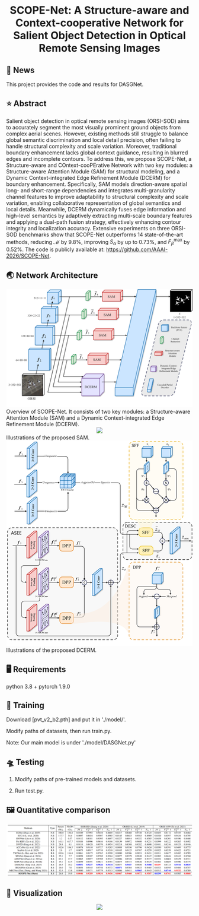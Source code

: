 <div align="center">
<h1>SCOPE-Net: A Structure-aware and Context-cooperative Network for Salient Object Detection in Optical Remote Sensing Images </h1>
</div>

## 📰 News
This project provides the code and results for DASGNet.

## ⭐ Abstract
Salient object detection in optical remote sensing images (ORSI-SOD) aims to accurately segment the most visually prominent ground objects from complex aerial scenes. However, existing methods still struggle to balance global semantic discrimination and local detail precision, often failing to handle structural complexity and scale variation. Moreover, traditional boundary enhancement lacks global context guidance, resulting in blurred edges and incomplete contours. To address this, we propose SCOPE-Net, a Structure-aware and COntext-cooPErative Network with two key modules: a Structure-aware Attention Module (SAM) for structural modeling, and a Dynamic Context-integrated Edge Refinement Module (DCERM) for boundary enhancement. Specifically, SAM models direction-aware spatial long- and short-range dependencies and integrates multi-granularity channel features to improve adaptability to structural complexity and scale variation, enabling collaborative representation of global semantics and local details. Meanwhile, DCERM dynamically fuses edge information and high-level semantics by adaptively extracting multi-scale boundary features and applying a dual-path fusion strategy, effectively enhancing contour integrity and localization accuracy. Extensive experiments on three ORSI-SOD benchmarks show that SCOPE-Net outperforms 14 state-of-the-art methods, reducing $\mathcal{M}$ by 9.8\%, improving $\mathit{S}_{\alpha}$ by up to 0.73\%, and $F_{\beta}^{\text{max}}$ by 0.52\%. The code is publicly available at: https://github.com/AAAI-2026/SCOPE-Net.

## 🌏 Network Architecture
   <div align=center>
   <img src="https://github.com/AAAI-2026/SCOPE-Net/blob/main/SCOPE-Net/images/SCOPE-Net.png">
   </div>
Overview of SCOPE-Net. It consists of two key modules: a Structure-aware Attention Module (SAM) and a Dynamic Context-integrated Edge Refinement Module (DCERM).



<div align=center>
   <img src="https://github.com/AAAI-2026/SCOPE-Net/blob/main/SCOPE-Net/images/SAM.png">
   </div>
Illustrations of the proposed SAM.

<div align=center>
   <img src="https://github.com/AAAI-2026/SCOPE-Net/blob/main/SCOPE-Net/images/DCERM.png">
   </div>
Illustrations of the proposed DCERM.
   
## 🖥️ Requirements
   python 3.8 + pytorch 1.9.0
   
## 🚀 Training
   Download [pvt_v2_b2.pth] and put it in './model/'. 
   
   Modify paths of datasets, then run train.py.

Note: Our main model is under './model/DASGNet.py'

## 🛸 Testing
   1. Modify paths of pre-trained models and datasets.

   2. Run test.py.

## 🖼️ Quantitative comparison
   <div align=center>
   <img src="https://github.com/AAAI-2026/SCOPE-Net/blob/main/SCOPE-Net/images/table.png">
   </div>
   
## 🌃 Visualization
   <div align=center>
   <img src="https://github.com/AAAI-2026/SCOPE-Net/blob/main/SCOPE-Net/images/Visualization.png">
   </div>
